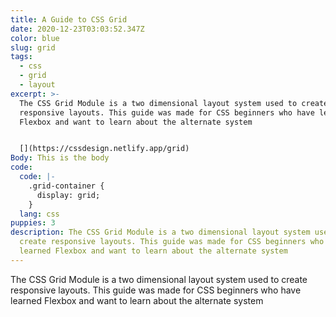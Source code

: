 ```yaml
---
title: A Guide to CSS Grid
date: 2020-12-23T03:03:52.347Z
color: blue
slug: grid
tags:
  - css
  - grid
  - layout
excerpt: >-
  The CSS Grid Module is a two dimensional layout system used to create
  responsive layouts. This guide was made for CSS beginners who have learned
  Flexbox and want to learn about the alternate system


  [](https://cssdesign.netlify.app/grid)
Body: This is the body
code:
  code: |-
    .grid-container {
      display: grid;
    }
  lang: css
puppies: 3
description: The CSS Grid Module is a two dimensional layout system used to
  create responsive layouts. This guide was made for CSS beginners who have
  learned Flexbox and want to learn about the alternate system
---
```

The CSS Grid Module is a two dimensional layout system used to create responsive layouts. This guide was made for CSS beginners who have learned Flexbox and want to learn about the alternate system